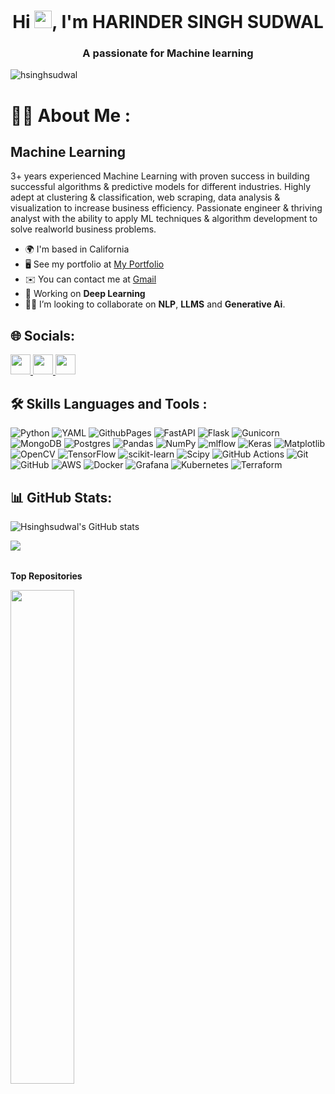 <h1 align="center">Hi <img src="https://media.giphy.com/media/hvRJCLFzcasrR4ia7z/giphy.gif" width="28px"/>, I'm HARINDER SINGH SUDWAL</h1>
<h3 align="center">A passionate for Machine learning</h3>

<p align="left"> <img src="https://komarev.com/ghpvc/?username=hsinghsudwal&label=Profile%20views&color=0e75b6&style=flat" alt="hsinghsudwal" /> </p>

# :woman_technologist: About Me :

## Machine Learning

3+ years experienced Machine Learning with proven success in building successful algorithms & predictive models for different industries. Highly adept at clustering & classification, web scraping, data analysis & visualization to increase business efficiency. Passionate engineer & thriving analyst with the ability to apply ML techniques & algorithm development to solve realworld business problems.

- 🌍 I'm based in California
- 🖥️ See my portfolio at [My Portfolio](http://hsinghsudwal.github.io/Hsinghsudwal/)
- ✉️ You can contact me at [Gmail](mailto:sudwalh@gmail.com)
- 🧠 Working on **Deep Learning**
- 👨‍💻 I’m looking to collaborate on **NLP**, **LLMS** and **Generative Ai**.

## 🌐 Socials:
<p align="left"> <a href="https://www.github.com/Hsinghsudwal" target="_blank" rel="noreferrer"> <picture> <source media="(prefers-color-scheme: dark)" srcset="https://raw.githubusercontent.com/danielcranney/readme-generator/main/public/icons/socials/github-dark.svg" /> <source media="(prefers-color-scheme: light)" srcset="https://raw.githubusercontent.com/danielcranney/readme-generator/main/public/icons/socials/github.svg" /> <img src="https://raw.githubusercontent.com/danielcranney/readme-generator/main/public/icons/socials/github.svg" width="32" height="32" /> </picture> </a> <a href="https://www.linkedin.com/in/harinder-singh-sudwal" target="_blank" rel="noreferrer"> <picture> <source media="(prefers-color-scheme: dark)" srcset="https://raw.githubusercontent.com/danielcranney/readme-generator/main/public/icons/socials/linkedin-dark.svg" /> <source media="(prefers-color-scheme: light)" srcset="https://raw.githubusercontent.com/danielcranney/readme-generator/main/public/icons/socials/linkedin.svg" /> <img src="https://raw.githubusercontent.com/danielcranney/readme-generator/main/public/icons/socials/linkedin.svg" width="32" height="32" /> </picture> </a> <a href="http://www.medium.com/@sudwalh" target="_blank" rel="noreferrer"> <picture> <source media="(prefers-color-scheme: dark)" srcset="https://raw.githubusercontent.com/danielcranney/readme-generator/main/public/icons/socials/medium-dark.svg" /> <source media="(prefers-color-scheme: light)" srcset="https://raw.githubusercontent.com/danielcranney/readme-generator/main/public/icons/socials/medium.svg" /> <img src="https://raw.githubusercontent.com/danielcranney/readme-generator/main/public/icons/socials/medium.svg" width="32" height="32" /> </picture> 
</a></p>

## :hammer_and_wrench: Skills Languages and Tools :

![Python](https://img.shields.io/badge/python-3670A0?style=for-the-badge&logo=python&logoColor=ffdd54) ![YAML](https://img.shields.io/badge/yaml-%23ffffff.svg?style=for-the-badge&logo=yaml&logoColor=151515) ![GithubPages](https://img.shields.io/badge/github%20pages-121013?style=for-the-badge&logo=github&logoColor=white) ![FastAPI](https://img.shields.io/badge/FastAPI-005571?style=for-the-badge&logo=fastapi) ![Flask](https://img.shields.io/badge/flask-%23000.svg?style=for-the-badge&logo=flask&logoColor=white) ![Gunicorn](https://img.shields.io/badge/gunicorn-%298729.svg?style=for-the-badge&logo=gunicorn&logoColor=white) ![MongoDB](https://img.shields.io/badge/MongoDB-%234ea94b.svg?style=for-the-badge&logo=mongodb&logoColor=white) ![Postgres](https://img.shields.io/badge/postgres-%23316192.svg?style=for-the-badge&logo=postgresql&logoColor=white) ![Pandas](https://img.shields.io/badge/pandas-%23150458.svg?style=for-the-badge&logo=pandas&logoColor=white) ![NumPy](https://img.shields.io/badge/numpy-%23013243.svg?style=for-the-badge&logo=numpy&logoColor=white) ![mlflow](https://img.shields.io/badge/mlflow-%23d9ead3.svg?style=for-the-badge&logo=numpy&logoColor=blue) ![Keras](https://img.shields.io/badge/Keras-%23D00000.svg?style=for-the-badge&logo=Keras&logoColor=white) ![Matplotlib](https://img.shields.io/badge/Matplotlib-%23ffffff.svg?style=for-the-badge&logo=Matplotlib&logoColor=black) ![OpenCV](https://img.shields.io/badge/OpenCV-%23FF6F00.svg?style=for-the-badge&logo=OpenCV&logoColor=white)
![TensorFlow](https://img.shields.io/badge/TensorFlow-%23FF6F00.svg?style=for-the-badge&logo=TensorFlow&logoColor=white) ![scikit-learn](https://img.shields.io/badge/scikit--learn-%23F7931E.svg?style=for-the-badge&logo=scikit-learn&logoColor=white) ![Scipy](https://img.shields.io/badge/SciPy-%230C55A5.svg?style=for-the-badge&logo=scipy&logoColor=%white) ![GitHub Actions](https://img.shields.io/badge/github%20actions-%232671E5.svg?style=for-the-badge&logo=githubactions&logoColor=white) ![Git](https://img.shields.io/badge/git-%23F05033.svg?style=for-the-badge&logo=git&logoColor=white) ![GitHub](https://img.shields.io/badge/github-%23121011.svg?style=for-the-badge&logo=github&logoColor=white) ![AWS](https://img.shields.io/badge/aws-%23326ce5.svg?style=for-the-badge&logo=aws&logoColor=white) ![Docker](https://img.shields.io/badge/docker-%230db7ed.svg?style=for-the-badge&logo=docker&logoColor=white) ![Grafana](https://img.shields.io/badge/grafana-%23F46800.svg?style=for-the-badge&logo=grafana&logoColor=white) ![Kubernetes](https://img.shields.io/badge/kubernetes-%23326ce5.svg?style=for-the-badge&logo=kubernetes&logoColor=white) ![Terraform](https://img.shields.io/badge/terraform-%235835CC.svg?style=for-the-badge&logo=terraform&logoColor=white)

</p>

## 📊 GitHub Stats:
![Hsinghsudwal's GitHub stats](https://github-readme-stats.vercel.app/api?username=Hsinghsudwal&show_icons=true&theme=transparent)

<table ><tr>

<a href="http://www.github.com/Hsinghsudwal"><img src="https://github-readme-streak-stats.herokuapp.com/?user=Hsinghsudwal&stroke=ffffff&background=1c1917&ring=0891b2&fire=0891b2&currStreakNum=ffffff&currStreakLabel=0891b2&sideNums=ffffff&sideLabels=ffffff&dates=ffffff&hide_border=true" /></a>

</tr></table>

<b>Top Repositories</b>

<div width="100%" align="center"><a href="https://github.com/Hsinghsudwal/GitHub.com/mlops-ml.git" align="left"><img align="left" width="45%" src="https://github-readme-stats.vercel.app/api/pin/?username=Hsinghsudwal&repo=GitHub.com/mlops-ml.git&title_color=0891b2&text_color=ffffff&icon_color=0891b2&bg_color=1c1917&hide_border=true&locale=en" /></a></div><br /><br /><br /><br /><br /><br /><br />
</p>
